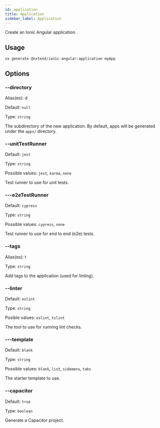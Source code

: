 ```yaml
---
id: application
title: Application
sidebar_label: Application
---
```


Create an Ionic Angular application.

## Usage

```
nx generate @nxtend/ionic-angular:application myApp
```

## Options

### --directory

Alias(es): d

Default: `null`

Type: `string`

The subdirectory of the new application. By default, apps will be generated under the `apps/` directory.

### --unitTestRunner

Default: `jest`

Type: `string`

Possible values: `jest`, `karma`, `none`

Test runner to use for unit tests.

### ---e2eTestRunner

Default: `cypress`

Type: `string`

Possible values: `cypress`, `none`

Test runner to use for end to end (e2e) tests.

### --tags

Alias(es): t

Type: `string`

Add tags to the application (used for linting).

### --linter

Default: `eslint`

Type: `string`

Posible values: `eslint`, `tslint`

The tool to use for running lint checks.

### ---template

Default: `blank`

Type: `string`

Possible values: `blank`, `list`, `sidemenu`, `tabs`

The starter template to use.

### --capacitor

Default: `true`

Type: `boolean`

Generate a Capacitor project.
